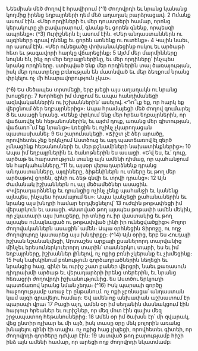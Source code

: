 
Նեեմիան մեծ ժողով է հրավիրում
(^1) Ժողովրդի եւ նրանց կանանց կողմից իրենց եղբայրների դեմ մեծ աղաղակ բարձրացավ։ 2 Ոմանք ասում էին. «Մեր
որդիների եւ մեր դուստրերի համար, որոնց կերակուրը չի բավարարում, գնանք եւ ցորեն գնենք, որպեսզի ապրենք»։
(^3) Ուրիշներն էլ ասում էին. «Մեր անդաստաններն ու այգիները գրավ դնենք եւ ցորեն առնենք ու ուտենք»։ 4 Կային նաեւ,
որ ասում էին. «Մեր ունեցածը փոխանակեցինք ոսկու եւ արծաթի հետ եւ թագավորի հարկը վճարեցինք։ 5 Այժմ մեր
մարմինները նույնն են, ինչ որ մեր եղբայրներինը, եւ մեր որդիները՝ ինչպես նրանց որդիները. ստիպված ենք մեր
որդիներին տալ ծառայության, իսկ մեր դուստրերը բռնության են մատնված եւ մեր ձեռքում նրանց փրկելու ոչ մի
հնարավորություն չկա»։


(^6) Ես մեծապես տրտմեցի, երբ լսեցի այս աղաղակն ու նրանց խոսքերը։ 7 Խորհեցի իմ մտքում եւ ապա հանդիմանեցի
ազնվականներին ու իշխաններին՝ ասելով. «Դո՞ւք եք, որ հարկ եք վերցնում ձեր եղբայրներից»։ Ապա հրամայեցի մեծ
ժողով գումարել 8 եւ ասացի նրանց. «Մենք փրկում ենք մեր հրեա եղբայրներին, որ վաճառվել են հեթանոսներին, եւ այժմ
դուք, առանց մեր գիտության, վաճառո՞ւմ եք նրանց»։ Լռեցին եւ ոչինչ չկարողացան պատասխանել։ 9 Ես շարունակեցի.
«Ճիշտ չէ ձեր արածը, որովհետեւ չեք երկնչում Աստծուց եւ այդ պատճառով էլ զերծ չմնացինք հեթանոսների եւ մեր
թշնամիների նախատինքներից»։ 10 Ապա իմ եղբայրներին եւ ծանոթներին ես ասացի. «Ե՛վ ես, եւ՛ դուք, արծաթ եւ
հարստություն տանք այն ամենի դիմաց, որ պահանջում են հարկահանները,^11 եւ այսօր վերադարձնենք դրանց
անդաստանները, այգիները, ձիթենիներն ու տները եւ թող մեր արծաթով ցորեն, գինի ու ձեթ գնվի եւ տրվի դրանց»։ 12 Այն
ժամանակ իշխաններն ու այլ մեծամեծներ ասացին. «Կվերադարձնենք եւ դրանցից ոչինչ չենք պահանջի եւ կանենք
այնպես, ինչպես հրամայում ես»։ Ապա կանչեցի քահանաներին եւ նրանց այս խնդրի համար երդվեցնելով՝ 13 ուժգին
թոթափեցի իմ վերարկուն եւ ասացի. «Աստված թող այսպես թոթափի ամեն մեկին, որ չկատարի այս խոսքերը, իր տնից
ու իր վաստակից եւ թող այսպես ունայնացած ու թոթափված լինի իր ունեցվածքից»։ Բոլոր ժողովականներն ասացին՝
ամեն։ Ապա օրհնեցին Տիրոջը, ու ողջ ժողովուրդը կատարեց այս խնդիրքը։
(^14) Այն օրից, երբ ես Հուդայի իշխան նշանակվեցի, Արտաշես արքայի քսաներորդ տարվանից մինչեւ
երեսուներկուերորդ տարին՝ տասներկու տարի, ես եւ իմ եղբայրները, իշխաններ լինելով, ոչ ոքից բռնի չկերանք եւ
չխմեցինք։ 15 Իսկ նախկինում բռնություն գործադրածներին նեղեցի եւ նրանցից հաց, գինի եւ ուրիշ շատ բաներ վերցրի,
նաեւ քառասուն դիդրախմի արծաթ եւ վերադարձրի իրենց տերերին, եւ նրանց հեռացրի ժողովրդի իշխանությունից. ես
Աստծու երկյուղի պատճառով նրանց նման չեղա։
(^16) Իսկ պարսպի գործը հաջողությամբ առաջ էր ընթանում. ոչ ոքի չբռնացա՝ անդաստան կամ այգի գրավելու համար։
Եվ ամեն ոք անխափան աշխատում էր պարսպի վրա։ 17 Բացի այդ, ամեն օր իմ սեղանին մասնակցում էին հարյուր
հրեաներ եւ ուրիշներ, որ մեզ մոտ էին գալիս մեզ շրջապատող հեթանոսներից։ 18 Ամեն օր իմ ծախսն էր՝ մի զվարակ, վեց
ընտիր ոչխար եւ մի այծ, իսկ տասը օրը մեկ բոլորին առանց խնայելու գինի էի տալիս. ոչ ոքից հաց չխլեցի, որովհետեւ
գիտեի, որ ժողովրդի գործերը դժվար էին։ 19 Աստված թող բարությամբ հիշի ինձ այն ամենի համար, որ արեցի ողջ
ժողովրդի նկատմամբ։
